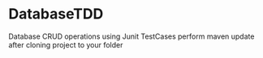 # DatabaseTDD
Database CRUD operations using Junit TestCases 
perform maven update after cloning project to your folder
